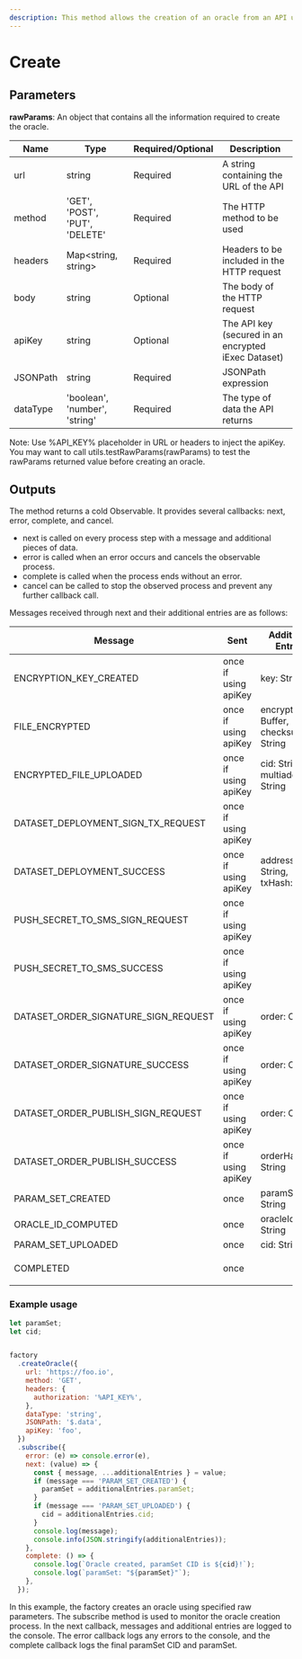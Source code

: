 ```yaml
---
description: This method allows the creation of an oracle from an API using rawParams.
---
```


# Create

## Parameters

**rawParams**: An object that contains all the information required to create the oracle.

| Name     | Type                           | Required/Optional | Description                                         |
| -------- | ------------------------------ | ----------------- | --------------------------------------------------- |
| url      | string                         | Required          | A string containing the URL of the API              |
| method   | 'GET', 'POST', 'PUT', 'DELETE' | Required          | The HTTP method to be used                          |
| headers  | Map\<string, string>           | Required          | Headers to be included in the HTTP request          |
| body     | string                         | Optional          | The body of the HTTP request                        |
| apiKey   | string                         | Optional          | The API key (secured in an encrypted iExec Dataset) |
| JSONPath | string                         | Required          | JSONPath expression                                 |
| dataType | 'boolean', 'number', 'string'  | Required          | The type of data the API returns                    |

Note: Use %API\_KEY% placeholder in URL or headers to inject the apiKey. You may want to call utils.testRawParams(rawParams) to test the rawParams returned value before creating an oracle.

## Outputs

The method returns a cold Observable. It provides several callbacks: next, error, complete, and cancel.

* next is called on every process step with a message and additional pieces of data.
* error is called when an error occurs and cancels the observable process.
* complete is called when the process ends without an error.
* cancel can be called to stop the observed process and prevent any further callback call.

Messages received through next and their additional entries are as follows:

| Message                                  | Sent                 | Additional Entries                      |
| ---------------------------------------- | -------------------- | --------------------------------------- |
| ENCRYPTION\_KEY\_CREATED                 | once if using apiKey | key: String                             |
| FILE\_ENCRYPTED                          | once if using apiKey | encryptedFile: Buffer, checksum: String |
| ENCRYPTED\_FILE\_UPLOADED                | once if using apiKey | cid: String, multiaddr: String          |
| DATASET\_DEPLOYMENT\_SIGN\_TX\_REQUEST   | once if using apiKey | <p><br></p>                             |
| DATASET\_DEPLOYMENT\_SUCCESS             | once if using apiKey | address: String, txHash: String         |
| PUSH\_SECRET\_TO\_SMS\_SIGN\_REQUEST     | once if using apiKey | <p><br></p>                             |
| PUSH\_SECRET\_TO\_SMS\_SUCCESS           | once if using apiKey | <p><br></p>                             |
| DATASET\_ORDER\_SIGNATURE\_SIGN\_REQUEST | once if using apiKey | order: Object                           |
| DATASET\_ORDER\_SIGNATURE\_SUCCESS       | once if using apiKey | order: Object                           |
| DATASET\_ORDER\_PUBLISH\_SIGN\_REQUEST   | once if using apiKey | order: Object                           |
| DATASET\_ORDER\_PUBLISH\_SUCCESS         | once if using apiKey | orderHash: String                       |
| PARAM\_SET\_CREATED                      | once                 | paramSet: String                        |
| ORACLE\_ID\_COMPUTED                     | once                 | oracleId: String                        |
| PARAM\_SET\_UPLOADED                     | once                 | cid: String                             |
| COMPLETED                                | once                 | <p><br></p>                             |

### Example usage

```javascript
let paramSet;
let cid;


factory
  .createOracle({
    url: 'https://foo.io',
    method: 'GET',
    headers: {
      authorization: '%API_KEY%',
    },
    dataType: 'string',
    JSONPath: '$.data',
    apiKey: 'foo',
  })
  .subscribe({
    error: (e) => console.error(e),
    next: (value) => {
      const { message, ...additionalEntries } = value;
      if (message === 'PARAM_SET_CREATED') {
        paramSet = additionalEntries.paramSet;
      }
      if (message === 'PARAM_SET_UPLOADED') {
        cid = additionalEntries.cid;
      }
      console.log(message);
      console.info(JSON.stringify(additionalEntries));
    },
    complete: () => {
      console.log(`Oracle created, paramSet CID is ${cid}!`);
      console.log(`paramSet: "${paramSet}"`);
    },
  });
```

In this example, the factory creates an oracle using specified raw parameters. The subscribe method is used to monitor the oracle creation process. In the next callback, messages and additional entries are logged to the console. The error callback logs any errors to the console, and the complete callback logs the final paramSet CID and paramSet.
